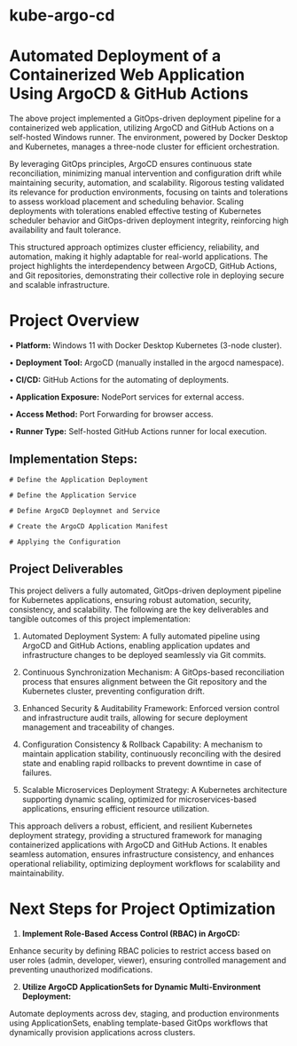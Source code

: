 # kube-argo-cd

# Automated Deployment of a Containerized Web Application Using ArgoCD & GitHub Actions

The above project implemented a GitOps-driven deployment pipeline for a containerized web application, utilizing ArgoCD and GitHub Actions on a self-hosted Windows runner. The environment, powered by Docker Desktop and Kubernetes, manages a three-node cluster for efficient orchestration. 

By leveraging GitOps principles, ArgoCD ensures continuous state reconciliation, minimizing manual intervention and configuration drift while maintaining security, automation, and scalability. Rigorous testing validated its relevance for production environments, focusing on taints and tolerations to assess workload placement and scheduling behavior. Scaling deployments with tolerations enabled effective testing of Kubernetes scheduler behavior and GitOps-driven deployment integrity, reinforcing high availability and fault tolerance. 

This structured approach optimizes cluster efficiency, reliability, and automation, making it highly adaptable for real-world applications. The project highlights the interdependency between ArgoCD, GitHub Actions, and Git repositories, demonstrating their collective role in deploying secure and scalable infrastructure.



#  Project Overview

•	**Platform:** Windows 11 with Docker Desktop Kubernetes (3-node cluster).

•	**Deployment Tool:** ArgoCD (manually installed in the argocd namespace).

•	**CI/CD:** GitHub Actions for the automating of deployments.

•	**Application Exposure:** NodePort services for external access.

•	**Access Method:** Port Forwarding for browser access.

•	**Runner Type:** Self-hosted GitHub Actions runner for local execution.

## Implementation Steps: 

    # Define the Application Deployment

    # Define the Application Service

    # Define ArgoCD Deploymnet and Service

    # Create the ArgoCD Application Manifest

    # Applying the Configuration

## Project Deliverables 

This project delivers a fully automated, GitOps-driven deployment pipeline for Kubernetes applications, ensuring robust automation, security, consistency, and scalability. The following are the key deliverables and tangible outcomes of this project implementation:

1.	Automated Deployment System:  A fully automated pipeline using ArgoCD and GitHub Actions, enabling application updates and infrastructure changes to be deployed seamlessly via Git commits.

2.	Continuous Synchronization Mechanism: A GitOps-based reconciliation process that ensures alignment between the Git repository and the Kubernetes cluster, preventing configuration drift.

3.	Enhanced Security & Auditability Framework: Enforced version control and infrastructure audit trails, allowing for secure deployment management and traceability of changes. 

4.	Configuration Consistency & Rollback Capability: A mechanism to maintain application stability, continuously reconciling with the desired state and enabling rapid rollbacks to prevent downtime in case of failures.

5.	Scalable Microservices Deployment Strategy: A Kubernetes architecture supporting dynamic scaling, optimized for microservices-based applications, ensuring efficient resource utilization.

This approach delivers a robust, efficient, and resilient Kubernetes deployment strategy, providing a structured framework for managing containerized applications with ArgoCD and GitHub Actions. It enables seamless automation, ensures infrastructure consistency, and enhances operational reliability, optimizing deployment workflows for scalability and maintainability.


#   Next Steps for Project Optimization

1.	**Implement Role-Based Access Control (RBAC) in ArgoCD:**

Enhance security by defining RBAC policies to restrict access based on user roles (admin, developer, viewer), ensuring controlled management and preventing unauthorized modifications. 

2.	**Utilize ArgoCD ApplicationSets for Dynamic Multi-Environment Deployment:**

Automate deployments across dev, staging, and production environments using ApplicationSets, enabling template-based GitOps workflows that dynamically provision applications across clusters.
